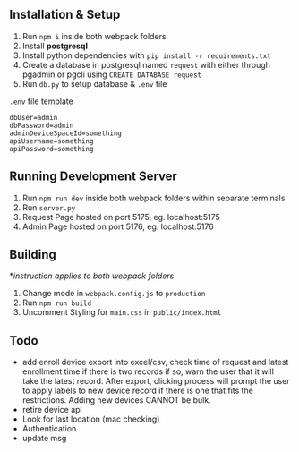 ## Installation & Setup
1. Run `npm i` inside both webpack folders  
2. Install **postgresql**  
3. Install python dependencies with `pip install -r requirements.txt`  
4. Create a database in postgresql named `request` with either through pgadmin or pgcli using `CREATE DATABASE request`  
5. Run `db.py` to setup database & `.env` file  

`.env` file template
```
dbUser=admin
dbPassword=admin
adminDeviceSpaceId=something
apiUsername=something
apiPassword=something
```

## Running Development Server
1. Run `npm run dev` inside both webpack folders within separate terminals  
2. Run `server.py`  
3. Request Page hosted on port 5175, eg. localhost:5175  
4. Admin Page hosted on port 5176, eg. localhost:5176  

## Building
**instruction applies to both webpack folders*  
1. Change mode in `webpack.config.js` to `production`  
2. Run `npm run build`  
3. Uncomment Styling for `main.css` in `public/index.html`  



## Todo
- add enroll device export into excel/csv, check time of request and latest enrollment time if there is two records
if so, warn the user that it will take the latest record. After export, clicking process will prompt the user to apply
labels to new device record if there is one that fits the restrictions. Adding new devices CANNOT be bulk.
- retire device api
- Look for last location (mac checking)
- Authentication
- update msg
